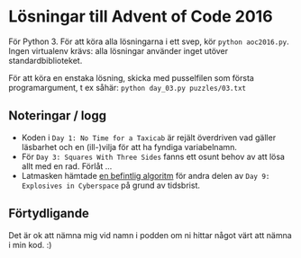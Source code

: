 # Lösningar till Advent of Code 2016

För Python 3. För att köra alla lösningarna i ett svep,
kör `python aoc2016.py`. Ingen virtualenv krävs: alla lösningar
använder inget utöver standardbiblioteket.

För att köra en enstaka lösning, skicka med pusselfilen
som första programargument, t ex såhär: `python day_03.py puzzles/03.txt`

## Noteringar / logg

 * Koden i `Day 1: No Time for a Taxicab` är rejält överdriven vad gäller
   läsbarhet och en (ill-)vilja för att ha fyndiga variabelnamn.
 * För `Day 3: Squares With Three Sides` fanns ett osunt behov av att lösa
   allt med en rad. Förlåt ...
 * Latmasken hämtade [en befintlig algoritm](https://www.reddit.com/r/adventofcode/comments/5hbygy/2016_day_9_solutions/)
   för andra delen av `Day 9: Explosives in Cyberspace` på grund av tidsbrist.

## Förtydligande

Det är ok att nämna mig vid namn i podden om ni hittar något värt
att nämna i min kod. :)